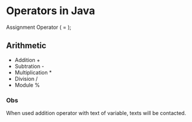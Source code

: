 # Operators in Java

Assignment Operator ( = );

## Arithmetic

* Addition + 
* Subtration - 
* Multiplication * 
* Division / 
* Module % 

### Obs

When used addition operator with text of variable, texts will be contacted.
